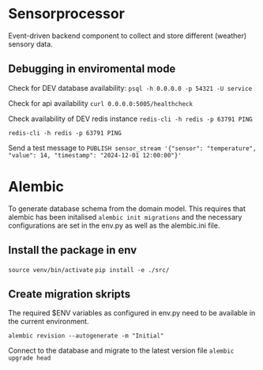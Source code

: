 # Sensorprocessor
 
 Event-driven backend component to collect and store different (weather) sensory data. 

 ## Debugging in enviromental mode

 Check for DEV database availability:
 `psql -h 0.0.0.0 -p 54321 -U service`

Check for api availability
 `curl 0.0.0.0:5005/healthcheck`

Check availability of DEV redis instance
 `redis-cli -h redis -p 63791 PING`

 `redis-cli -h redis -p 63791 PING`

 Send a test message to
 `PUBLISH sensor_stream '{"sensor": "temperature", "value": 14, "timestamp": "2024-12-01 12:00:00"}'`




# Alembic 

To generate database schema from the domain model. This requires that alembic has been initalised `alembic init migrations` and the necessary configurations are set in the env.py as well as the alembic.ini file. 

## Install the package in env
`source venv/bin/activate`
`pip install -e ./src/`

## Create migration skripts 
The required $ENV variables as configured in env.py need to be available in the current environment. 

`alembic revision --autogenerate -m "Initial"`

Connect to the database and migrate to the latest version file
`alembic upgrade head`